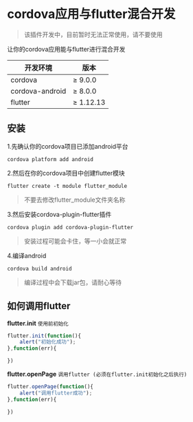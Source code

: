 
# cordova应用与flutter混合开发

> 该插件开发中，目前暂时无法正常使用，请不要使用

让你的cordova应用能与flutter进行混合开发

| 开发环境        | 版本      |
| --------------- | --------- |
| cordova         | ≥ 9.0.0   |
| cordova-android | ≥ 8.0.0   |
| flutter         | ≥ 1.12.13 |

## 安装

1.先确认你的cordova项目已添加android平台

``` shell
cordova platform add android
```

2.然后在你的cordova项目中创建flutter模块

``` shell
flutter create -t module flutter_module
```

> 不要去修改flutter_module文件夹名称

3.然后安装cordova-plugin-flutter插件

``` shell
cordova plugin add cordova-plugin-flutter
```

> 安装过程可能会卡住，等一小会就正常

4.编译android

``` shell
cordova build android
```

> 编译过程中会下载jar包，请耐心等待

## 如何调用flutter

**flutter.init** `使用前初始化`

``` javascript
flutter.init(function(){
    alert("初始化成功");
},function(err){

})
```

**flutter.openPage** `调用flutter (必须在flutter.init初始化之后执行)`
``` javascript
flutter.openPage(function(){
    alert("调用flutter成功");
},function(err){

})
```